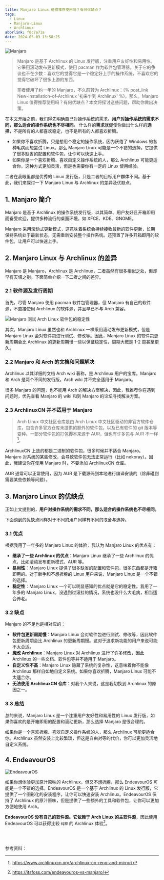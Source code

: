```yaml
---
title: Manjaro Linux 值得推荐使用吗？有何优缺点？
tags:
  - Linux
  - Manjaro-Linux
  - Archlinux
abbrlink: f0c7a71a
date: 2024-05-03 13:58:25
---
```


![Manjaro](https://pic1.zhimg.com/80/v2-bbe860b20d0a54a003a27483ca8071b8_1440w.webp)

> Manjaro 是基于 Archlinux 的 Linux 发行版，注重用户友好性和易用性。它采用滚动发布更新模式，使用 pacman 作为软件包管理器。关于它的争议也不在少数：喜欢它的觉得它是一个稳定好上手的操作系统，不喜欢它的觉得它破坏了很多上游的东西。
> 
> 笔者使用了约一年的 Manjaro，不久前转为 Archlinux：{% post_link New-Installation-of-Archlinux '初来乍到 Archlinux' %}。那么，Manjaro Linux 值得推荐使用吗？有何优缺点？本文将探讨这些问题，帮助你做出决策。

在本文开始之前，我们得先明确自己对操作系统的需求。**用户对操作系统的需求不同，那么适合的操作系统也不尽相同。** 什么样的**需求**就促使你做出什么样的**选择**，不是所有的人都喜欢稳定，也不是所有的人都喜欢折腾。

- 如果你不喜欢折腾，只是想用个稳定的操作系统，因为厌倦了 Windows 的各种毛病而想尝试 Linux。那么 Manjaro Linux 可能是一个不错的选择。它提供了很多缺省的配置和软件包，让你可以快速上手。
- 如果你是一个喜欢折腾、喜欢自定义操作系统的人，那么 Archlinux 可能更适合你，这种方式更加灵活，但是也需要你有一定的 Linux 使用经验。

二者在我眼里都是优秀的 Linux 发行版，只是二者的目标用户群体不同。基于此，我们来探讨一下 Manjaro Linux 与 Archlinux 的差异及优缺点。

## 1. Manjaro 简介

Manjaro 是基于 Archlinux 的操作系统发行版，以其简单、用户友好且开箱即用而备受欢迎，提供多种流行的桌面环境，如 XFCE、KDE、GNOME。

Manjaro 采用滚动式更新模式，这意味着系统会持续接收最新的软件更新，长期保持系统处于最新状态，无需重新安装整个操作系统。还预置了许多开箱即用的软件包，让用户可以快速上手。

## 2. Manjaro Linux 与 Archlinux 的差异

Manjaro 是 Manjaro，Archlinux 是 Archlinux，二者虽然有很多相似之处，但却早有天壤之别。下面简单介绍一下二者之间的差异。

### 2.1 软件源及发行周期

首先，尽管 Manjaro 使用 pacman 软件包管理器，但 Manjaro 有自己的软件源，不直接使用 Archlinux 的软件源，并且早已不与 Arch 兼容。

![Manjaro 测试 Arch Linux 软件包的稳定性 [^1]](https://pic1.zhimg.com/80/v2-922990bf36b2a74ebfdce17f13fdab0c_1440w.webp)

其次，Manjaro Linux 虽然也和 Archlinux 一样采用滚动发布更新模式，但是 Manjaro Linux 会对软件包进行测试、修改等。因此，Manjaro Linux 的软件包更新周期会比 Archlinux 的更新周期慢一些以保证稳定性，周期大概是 1-2 周甚至更久。

### 2.2 Manjaro 和 Arch 的文档和问题解决

Archlinux 以其详细的文档 Arch wiki 著称，是 Archlinux 用户的宝库。Manjaro 和 Arch 是两个不同的发行版，Arch wiki 并不完全适用于 Manjaro。

很多 Manjaro 的问题，也不能用 Arch 的解决方案解决，因此，我推荐你在遇到问题时，优先查看 Manjaro 的 wiki 和到 Manjaro 的论坛寻找解决方案。

### 2.3 ArchlinuxCN 并不适用于 Manjaro

> Arch Linux 中文社区仓库是由 Arch Linux 中文社区驱动的非官方软件仓库，包含许多官方仓库未提供的额外的软件包，以及已有软件的 git 版本等变种。一部分软件包的打包脚本来源于 AUR，但也有许多包与 AUR 不一样[^2]。

ArchlinuxCN 上放的都是二进制的软件包，很多时候并不适合 Manjaro。Manjaro 对系统的某些修改，会导致软件包无法正常运行（比如 nekoray）。因此，我建议你在使用 Manjaro 时，不要添加 ArchlinuxCN 仓库。

AUR 通常可以正常使用，因为 AUR 是下载源码到本地进行编译安装的（除非碰到需要某些依赖等问题）。

## 3. Manjaro Linux 的优缺点

正如上文提到的，**用户对操作系统的需求不同，那么适合的操作系统也不尽相同。** 

下面谈到的优缺点同样对于不同的用户同样有不同的取舍与选择。

### 3.1 优点

根据我用了一年多的 Manjaro Linux 的体验，我认为 Manjaro Linux 的优点有：

- **继承了一些 Archlinux 的优点**：Manjaro Linux 继承了一些 Archlinux 的优点，比如滚动发布更新模式、AUR 等。
- **易用性**：Manjaro Linux 提供了很多缺省的配置和软件包，很多东西都是开箱即用的。对于新手和不想折腾的 Linux 用户来说，Manjaro Linux 是一个不错的选择。
- **稳定性**：Manjaro Linux 一个可以明显感知的优点就是它的稳定性。我用了一年多的 Manjaro Linux，没遇到过滚挂的情况，系统也没什么大毛病，相当适合养老。

### 3.2 缺点

Manjaro 的不足也是相对应的：

- **软件包更新周期慢**：Manjaro Linux 会对软件包进行测试、修改等，因此软件包更新周期会比 Archlinux 的更新周期慢。这对于追求新功能的用户来说可能不太合适。
- **魔改 Archlinux**：Manjaro Linux 对 Archlinux 进行了许多修改，因此 Archlinux 的一些文档、软件包等并不适用于 Manjaro。
- **自定义性不高**：Manjaro Linux 隐藏了系统的复杂性，这意味着你不能像 Archlinux 那样自如地自定义系统。如果你喜欢折腾，Manjaro Linux 可能不太适合你。
- **无法使用 ArchlinuxCN 仓库**：对我个人来说，这是我切换到 Archlinux 的原因之一。

### 3.3 总结

总的来说，Manjaro Linux 是一个注重用户友好性和易用性的 Linux 发行版，如果你喜欢的是开箱即用的配置和滚动更新，那么选择 Manjaro 是很合理的。

如果你是一个喜欢折腾、喜欢自定义操作系统的人，那么 Archlinux 可能更适合你。Archlinux 虽然安装上比较繁琐，但这是自由对等的代价，你可以更加灵活地自定义系统。

## 4. EndeavourOS

![EndeavourOS](https://pic4.zhimg.com/80/v2-d8dee0d2a1833f0b3cd35ca09bdc091f_1440w.webp)

如果你想体验更加原汁原味的 Archlinux，但又不想折腾，那么 EndeavourOS 可能是一个不错的选择。EndeavourOS 是一个基于 Archlinux 的 Linux 发行版，它提供了一个图形化的安装程序，让你可以快速安装 Archlinux。EndeavourOS 保持了 Archlinux 的原汁原味，但是提供了一些额外的工具和软件包，让你可以更加方便地使用 Arch。

**EndeavourOS 没有自己的软件源。它依赖于 Arch Linux 的主软件源**，因此使用 EndeavourOS 可以获得比较 `纯粹` 的 Archlinux 体验[^1]。


<br><br>

参考资料：
[^1]: https://itsfoss.com/endeavouros-vs-manjaro/
[^2]: https://www.archlinuxcn.org/archlinux-cn-repo-and-mirror/
